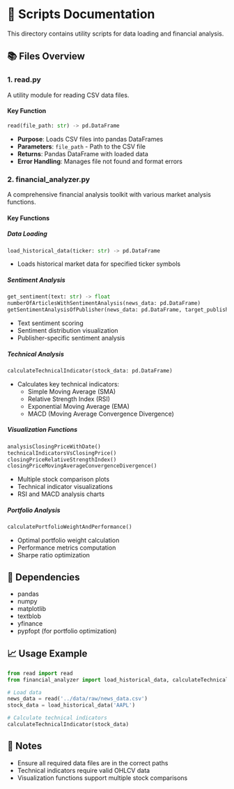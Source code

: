 # 📂 Scripts Documentation

This directory contains utility scripts for data loading and financial analysis.

## 📚 Files Overview

### 1. read.py

A utility module for reading CSV data files.

#### Key Function

```python
read(file_path: str) -> pd.DataFrame
```

- **Purpose**: Loads CSV files into pandas DataFrames
- **Parameters**: `file_path` - Path to the CSV file
- **Returns**: Pandas DataFrame with loaded data
- **Error Handling**: Manages file not found and format errors

### 2. financial_analyzer.py

A comprehensive financial analysis toolkit with various market analysis functions.

#### Key Functions

##### Data Loading

```python
load_historical_data(ticker: str) -> pd.DataFrame
```

- Loads historical market data for specified ticker symbols

##### Sentiment Analysis

```python
get_sentiment(text: str) -> float
numberOfArticlesWithSentimentAnalysis(news_data: pd.DataFrame)
getSentimentAnalysisOfPublisher(news_data: pd.DataFrame, target_publisher: str)
```

- Text sentiment scoring
- Sentiment distribution visualization
- Publisher-specific sentiment analysis

##### Technical Analysis

```python
calculateTechnicalIndicator(stock_data: pd.DataFrame)
```

- Calculates key technical indicators:
  - Simple Moving Average (SMA)
  - Relative Strength Index (RSI)
  - Exponential Moving Average (EMA)
  - MACD (Moving Average Convergence Divergence)

##### Visualization Functions

```python
analysisClosingPriceWithDate()
technicalIndicatorsVsClosingPrice()
closingPriceRelativeStrengthIndex()
closingPriceMovingAverageConvergenceDivergence()
```

- Multiple stock comparison plots
- Technical indicator visualizations
- RSI and MACD analysis charts

##### Portfolio Analysis

```python
calculatePortfolioWeightAndPerformance()
```

- Optimal portfolio weight calculation
- Performance metrics computation
- Sharpe ratio optimization

## 🔧 Dependencies

- pandas
- numpy
- matplotlib
- textblob
- yfinance
- pypfopt (for portfolio optimization)

## 📈 Usage Example

```python
from read import read
from financial_analyzer import load_historical_data, calculateTechnicalIndicator

# Load data
news_data = read('../data/raw/news_data.csv')
stock_data = load_historical_data('AAPL')

# Calculate technical indicators
calculateTechnicalIndicator(stock_data)
```

## 📝 Notes

- Ensure all required data files are in the correct paths
- Technical indicators require valid OHLCV data
- Visualization functions support multiple stock comparisons
